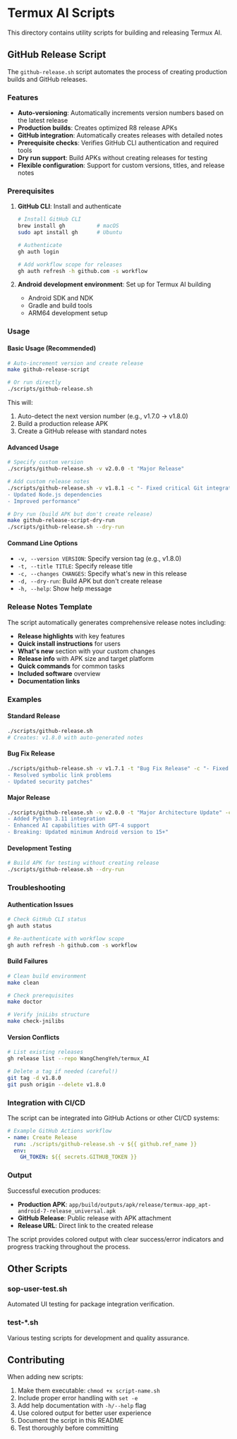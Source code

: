 # Termux AI Scripts

This directory contains utility scripts for building and releasing Termux AI.

## GitHub Release Script

The `github-release.sh` script automates the process of creating production builds and GitHub releases.

### Features

- **Auto-versioning**: Automatically increments version numbers based on the latest release
- **Production builds**: Creates optimized R8 release APKs
- **GitHub integration**: Automatically creates releases with detailed notes
- **Prerequisite checks**: Verifies GitHub CLI authentication and required tools
- **Dry run support**: Build APKs without creating releases for testing
- **Flexible configuration**: Support for custom versions, titles, and release notes

### Prerequisites

1. **GitHub CLI**: Install and authenticate
   ```bash
   # Install GitHub CLI
   brew install gh          # macOS
   sudo apt install gh      # Ubuntu
   
   # Authenticate
   gh auth login
   
   # Add workflow scope for releases
   gh auth refresh -h github.com -s workflow
   ```

2. **Android development environment**: Set up for Termux AI building
   - Android SDK and NDK
   - Gradle and build tools
   - ARM64 development setup

### Usage

#### Basic Usage (Recommended)

```bash
# Auto-increment version and create release
make github-release-script

# Or run directly
./scripts/github-release.sh
```

This will:
1. Auto-detect the next version number (e.g., v1.7.0 → v1.8.0)
2. Build a production release APK
3. Create a GitHub release with standard notes

#### Advanced Usage

```bash
# Specify custom version
./scripts/github-release.sh -v v2.0.0 -t "Major Release"

# Add custom release notes
./scripts/github-release.sh -v v1.8.1 -c "- Fixed critical Git integration bug
- Updated Node.js dependencies
- Improved performance"

# Dry run (build APK but don't create release)
make github-release-script-dry-run
./scripts/github-release.sh --dry-run
```

#### Command Line Options

- `-v, --version VERSION`: Specify version tag (e.g., v1.8.0)
- `-t, --title TITLE`: Specify release title
- `-c, --changes CHANGES`: Specify what's new in this release
- `-d, --dry-run`: Build APK but don't create release
- `-h, --help`: Show help message

### Release Notes Template

The script automatically generates comprehensive release notes including:

- **Release highlights** with key features
- **Quick install instructions** for users
- **What's new** section with your custom changes
- **Release info** with APK size and target platform
- **Quick commands** for common tasks
- **Included software** overview
- **Documentation links**

### Examples

#### Standard Release
```bash
./scripts/github-release.sh
# Creates: v1.8.0 with auto-generated notes
```

#### Bug Fix Release
```bash
./scripts/github-release.sh -v v1.7.1 -t "Bug Fix Release" -c "- Fixed APT package installation issue
- Resolved symbolic link problems  
- Updated security patches"
```

#### Major Release
```bash
./scripts/github-release.sh -v v2.0.0 -t "Major Architecture Update" -c "- Redesigned unified executable architecture
- Added Python 3.11 integration
- Enhanced AI capabilities with GPT-4 support
- Breaking: Updated minimum Android version to 15+"
```

#### Development Testing
```bash
# Build APK for testing without creating release
./scripts/github-release.sh --dry-run
```

### Troubleshooting

#### Authentication Issues
```bash
# Check GitHub CLI status
gh auth status

# Re-authenticate with workflow scope
gh auth refresh -h github.com -s workflow
```

#### Build Failures
```bash
# Clean build environment
make clean

# Check prerequisites
make doctor

# Verify jniLibs structure
make check-jnilibs
```

#### Version Conflicts
```bash
# List existing releases
gh release list --repo WangChengYeh/termux_AI

# Delete a tag if needed (careful!)
git tag -d v1.8.0
git push origin --delete v1.8.0
```

### Integration with CI/CD

The script can be integrated into GitHub Actions or other CI/CD systems:

```yaml
# Example GitHub Actions workflow
- name: Create Release
  run: ./scripts/github-release.sh -v ${{ github.ref_name }}
  env:
    GH_TOKEN: ${{ secrets.GITHUB_TOKEN }}
```

### Output

Successful execution produces:
- **Production APK**: `app/build/outputs/apk/release/termux-app_apt-android-7-release_universal.apk`
- **GitHub Release**: Public release with APK attachment
- **Release URL**: Direct link to the created release

The script provides colored output with clear success/error indicators and progress tracking throughout the process.

## Other Scripts

### sop-user-test.sh
Automated UI testing for package integration verification.

### test-*.sh
Various testing scripts for development and quality assurance.

## Contributing

When adding new scripts:

1. Make them executable: `chmod +x script-name.sh`
2. Include proper error handling with `set -e`
3. Add help documentation with `-h/--help` flag
4. Use colored output for better user experience
5. Document the script in this README
6. Test thoroughly before committing
